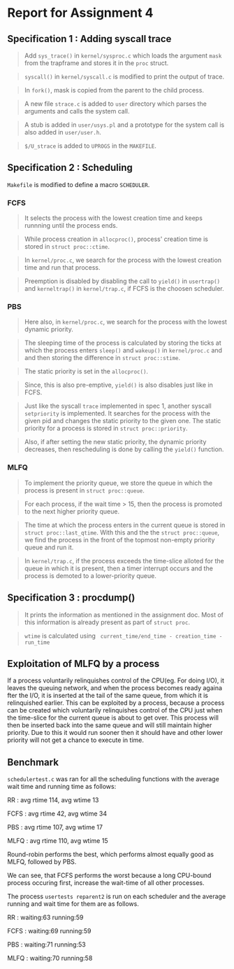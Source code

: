 # Report for Assignment 4

## Specification 1 : Adding syscall trace

> Add  `sys_trace()` in `kernel/sysproc.c` which loads the argument `mask` from the trapframe and stores it in the `proc` struct.

> `syscall()` in `kernel/syscall.c` is modified to print the output of trace.

> In `fork()`, mask is copied from the parent to the child process.

> A new file `strace.c` is added to `user` directory which parses the arguments and calls the system call.

> A stub is added in `user/usys.pl` and a prototype for the system call is also added in `user/user.h`.

> `$/U_strace` is added to `UPROGS` in the `MAKEFILE`.

## Specification 2 : Scheduling

`Makefile` is modified to define a macro `SCHEDULER`.

### FCFS

> It selects the process with the lowest creation time and keeps runnning until the process ends.

> While process creation in `allocproc()`, process' creation time is stored in `struct proc::ctime`.

> In `kernel/proc.c`, we search for the process with the lowest creation time and run that process.

> Preemption is disabled by disabling the call to `yield()` in `usertrap()` and `kerneltrap()` in `kernel/trap.c`, if FCFS is the choosen scheduler.

### PBS

> Here also, in `kernel/proc.c`, we search for the process with the lowest dynamic priority.

> The sleeping time of the process is calculated by storing the ticks at which the process enters `sleep()` and `wakeup()` in `kernel/proc.c` and and then storing the difference in `struct proc::stime`.

> The static priority is set in the `allocproc()`. 

> Since, this is also pre-emptive, `yield()` is also disables just like in FCFS.

> Just like the syscall `trace` implemented in spec 1, another syscall `setpriority` is implemented. It searches for the process with the given pid and changes the static priority to the given one. The static priority for a process is stored in `struct proc::priority`.

> Also, if after setting the new static priority, the dynamic priority decreases, then rescheduling is done by calling the `yield()` function.

### MLFQ

> To implement the priority queue, we store the queue in which the process is present in `struct proc::queue`. 

> For each process, if the wait time > 15, then the process is promoted to the next higher priority queue. 

> The time at which the process enters in the current queue is stored in `struct proc::last_qtime`. With this and the the `struct proc::queue`, we find the process in the front of the topmost non-empty priority queue and run it. 

> In `kernel/trap.c`, if the process exceeds the time-slice alloted for the queue in which it is present, then a timer interrupt occurs and the process is demoted to a lower-priority queue.

## Specification 3 : procdump()

> It prints the information as mentioned in the assignment doc. Most of this information is already present as part of `struct proc`.

> `wtime` is calculated using ` current_time/end_time - creation_time - run_time`


## Exploitation of MLFQ by a process

If a process voluntarily relinquishes control of the CPU(eg. For doing I/O), it leaves the queuing network, and when the process becomes ready againa fter the I/O, it is inserted at the tail of the same queue, from which it is relinquished earlier. This can be exploited by a process, because a process can be created which voluntarily relinquishes control of the CPU just when the time-slice for the current queue is about to get over. This process will then be inserted back into the same queue and will still maintain higher priority. Due to this it would run sooner then it should have and other lower priority will not get a chance to execute in time.

## Benchmark

`schedulertest.c` was ran for all the scheduling functions with the average wait time and running time as follows:

RR :  avg rtime 114, avg wtime 13

FCFS : avg rtime 42, avg wtime 34

PBS : avg rtime 107, avg wtime 17

MLFQ : avg rtime 110, avg wtime 15

Round-robin performs the best, which performs almost equally good as MLFQ, followed by PBS.

We can see, that FCFS performs the worst because a long CPU-bound process occuring first, increase the wait-time of all other processes.

The process `usertests reparent2` is run on each scheduler and the average running and wait time for them are as follows.

RR : waiting:63 running:59

FCFS : waiting:69 running:59

PBS : waiting:71 running:53

MLFQ : waiting:70 running:58
